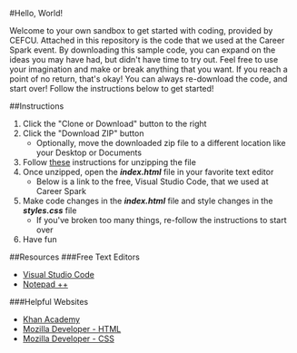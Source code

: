 #Hello, World!

<p>Welcome to your own sandbox to get started with coding, provided by CEFCU.  Attached in this repository
is the code that we used at the Career Spark event. By downloading this sample code, you can
expand on the ideas you may have had, but didn't have time to try out.  Feel free to use your imagination and make or
break anything that you want. If you reach a point of no return, that's okay!  You can always re-download the code,
and start over! Follow the instructions below to get started!

##Instructions
1. Click the "Clone or Download" button to the right
2. Click the "Download ZIP" button
    * Optionally, move the downloaded zip file to a different location like your Desktop or Documents
3. Follow [these](https://support.microsoft.com/en-us/help/4028088/windows-zip-and-unzip-files)
instructions for unzipping the file
4. Once unzipped, open the **_index.html_** file in your favorite text editor
    * Below is a link to the free, Visual Studio Code, that we used at Career Spark
5. Make code changes in the **_index.html_** file and style changes in the **_styles.css_** file
    * If you've broken too many things, re-follow the instructions to start over
6. Have fun

##Resources
###Free Text Editors
* [Visual Studio Code](https://code.visualstudio.com/)
* [Notepad ++](https://notepad-plus-plus.org/)

###Helpful Websites
* [Khan Academy](https://notepad-plus-plus.org/)
* [Mozilla Developer - HTML](https://developer.mozilla.org/en-US/docs/Web/HTML)
* [Mozilla Developer - CSS](https://developer.mozilla.org/en-US/docs/Web/CSS)
